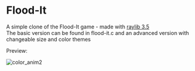 # Flood-It
A simple clone of the Flood-It game - made with [raylib 3.5](https://www.raylib.com/index.html) <br>
The basic version can be found in flood-it.c and an advanced version with changeable size and color themes <br>

Preview: <br>

![color_anim2](https://user-images.githubusercontent.com/79079495/116678760-021e3280-a9aa-11eb-93a8-5d99e682033c.gif)


